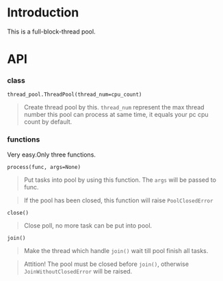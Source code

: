 # Introduction
This is a full-block-thread pool.

# API

### class

`thread_pool.ThreadPool(thread_num=cpu_count)`

> Create thread pool by this. `thread_num` represent the max thread number this pool can process at same time, it equals your pc cpu count by default.

### functions

Very easy.Only three functions.

`process(func, args=None)`

> Put tasks into pool by using this function. The `args` will be passed to func.

> If the pool has been closed, this function will raise `PoolClosedError`

`close()`

> Close poll, no more task can be put into pool.

`join()`

> Make the thread which handle `join()` wait till pool finish all tasks.

> Attition! The pool must be closed before `join()`, otherwise `JoinWithoutClosedError` will be raised.
